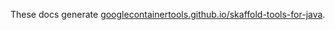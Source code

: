 These docs generate [googlecontainertools.github.io/skaffold-tools-for-java](https://googlecontainertools.github.io/skaffold-tools-for-java).

